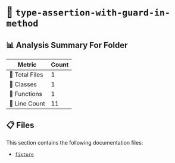 # 📁 `type-assertion-with-guard-in-method`

## 📊 Analysis Summary For Folder

| Metric | Count |
|--------|-------|
| 📁 Total Files | 1 |
| 🧱 Classes | 1 |
| 🔧 Functions | 1 |
| 🔢 Line Count | 11 |


## 📋 Files

This section contains the following documentation files:

- [`fixture`](./fixture.md)